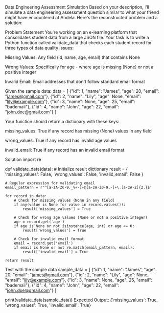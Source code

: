 

Data Engineering Assessment Simulation
Based on your description, I'll simulate a data engineering assessment question similar to what your friend might have encountered at Andela. Here's the reconstructed problem and a solution:

Problem Statement
You're working on an e-learning platform that consolidates student data from a large JSON file. Your task is to write a Python function called validate_data that checks each student record for three types of data quality issues:

Missing Values: Any field (id, name, age, email) that contains None

Wrong Values: Specifically for age - where age is missing (None) or not a positive integer

Invalid Email: Email addresses that don't follow standard email format

Given the sample data:
data = [
    {"id": 1, "name": "James", "age": 20, "email": "james@gmail.com"},
    {"id": 2, "name": "Lily", "age": None, "email": "lily@example.com"},
    {"id": 3, "name": None, "age": 25, "email": "bademail"},
    {"id": 4, "name": "John", "age": 22, "email": "john.doe@gmail.com"}
]




Your function should return a dictionary with these keys:

missing_values: True if any record has missing (None) values in any field

wrong_values: True if any record has invalid age values

invalid_email: True if any record has an invalid email format





Solution
import re

def validate_data(data):
    # Initialize result dictionary
    result = {
        'missing_values': False,
        'wrong_values': False,
        'invalid_email': False
    }
    
    # Regular expression for validating email
    email_pattern = r'^[a-zA-Z0-9._%+-]+@[a-zA-Z0-9.-]+\.[a-zA-Z]{2,}$'
    
    for record in data:
        # Check for missing values (None in any field)
        if any(value is None for value in record.values()):
            result['missing_values'] = True
        
        # Check for wrong age values (None or not a positive integer)
        age = record.get('age')
        if age is None or not isinstance(age, int) or age <= 0:
            result['wrong_values'] = True
        
        # Check for invalid email format
        email = record.get('email')
        if email is None or not re.match(email_pattern, email):
            result['invalid_email'] = True
    
    return result

Test with the sample data
sample_data = [
    {"id": 1, "name": "James", "age": 20, "email": "james@gmail.com"},
    {"id": 2, "name": "Lily", "age": None, "email": "lily@example.com"},
    {"id": 3, "name": None, "age": 25, "email": "bademail"},
    {"id": 4, "name": "John", "age": 22, "email": "john.doe@gmail.com"}
]

print(validate_data(sample_data))
Expected Output: {'missing_values': True, 'wrong_values': True, 'invalid_email': True}